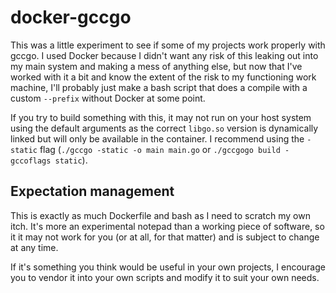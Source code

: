 docker-gccgo
============

This was a little experiment to see if some of my projects work properly with
gccgo. I used Docker because I didn't want any risk of this leaking out into my
main system and making a mess of anything else, but now that I've worked with it
a bit and know the extent of the risk to my functioning work machine, I'll probably
just make a bash script that does a compile with a custom `--prefix` without
Docker at some point.

If you try to build something with this, it may not run on your host system
using the default arguments as the correct `libgo.so` version is dynamically
linked but will only be available in the container. I recommend using the `-static`
flag (`./gccgo -static -o main main.go` or `./gccgogo build -gccoflags static`).


## Expectation management

This is exactly as much Dockerfile and bash as I need to scratch my own itch.
It's more an experimental notepad than a working piece of software, so it
it may not work for you (or at all, for that matter) and is subject to change
at any time.

If it's something you think would be useful in your own projects, I encourage
you to vendor it into your own scripts and modify it to suit your own needs.
